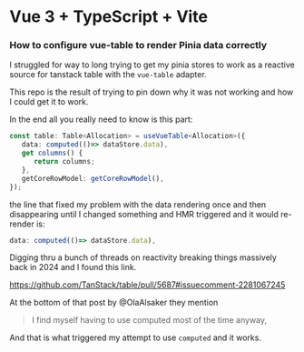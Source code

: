 # Vue 3 + TypeScript + Vite

### How to configure vue-table to render Pinia data correctly

I struggled for way to long trying to get my pinia stores to work as a reactive source for tanstack table with the `vue-table` adapter.

This repo is the result of trying to pin down why it was not working and how I could get it to work.

In the end all you really need to know is this part:

```typescript
const table: Table<Allocation> = useVueTable<Allocation>({
   data: computed(()=> dataStore.data),
   get columns() {
      return columns;
   },
   getCoreRowModel: getCoreRowModel(),
});
```

the line that fixed my problem with the data rendering once and then disappearing until I changed something
and HMR triggered and it would re-render is:

```typescript
data: computed(()=> dataStore.data),
```

Digging thru a bunch of threads on reactivity breaking things massively back in 2024 and I found this link.

https://github.com/TanStack/table/pull/5687#issuecomment-2281067245

At the bottom of that post by @OlaAlsaker they mention 

> I find myself having to use computed most of the time anyway,

And that is what triggered my attempt to use `computed` and it works.
